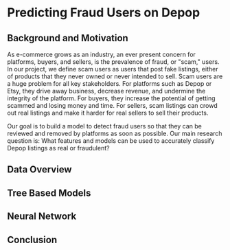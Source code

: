 # Predicting Fraud Users on Depop 

## Background and Motivation

As e-commerce grows as an industry, an ever present concern for platforms, buyers, and sellers, is the prevalence of fraud, or "scam," users. In our project, we define scam users as users that post fake listings, either of products that they never owned or never intended to sell. Scam users are a huge problem for all key stakeholders. For platforms such as Depop or Etsy, they drive away business, decrease revenue, and undermine the integrity of the platform. For buyers, they increase the potential of getting scammed and losing money and time. For sellers, scam listings can crowd out real listings and make it harder for real sellers to sell their products. 

Our goal is to build a model to detect fraud users so that they can be reviewed and removed by platforms as soon as possible. Our main research question is: What features and models can be used to accurately classify Depop listings as real or fraudulent?

## Data Overview

## Tree Based Models

## Neural Network

## Conclusion
